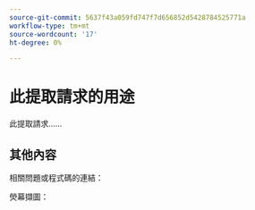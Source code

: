 ```yaml
---
source-git-commit: 5637f43a059fd747f7d656852d5428784525771a
workflow-type: tm+mt
source-wordcount: '17'
ht-degree: 0%

---
```

# 此提取請求的用途

此提取請求……

## 其他內容

相關問題或程式碼的連結：

<!-- Provide links to any issues tracking this work.

If you are fixing a GitHub issue, using the [GitHub keyword format](https://help.github.com/en/articles/closing-issues-using-keywords#closing-an-issue-in-a-different-repository) closes the issue when this pull request is merged. Example: `Fixes #1234`. -->

熒幕擷圖：

<!-- Add any other context, such as screenshots or test results that demonstrate a fix.

Thank you for taking the time to contribute to our documentation.
-->
